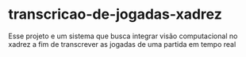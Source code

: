 # transcricao-de-jogadas-xadrez
Esse projeto e um sistema que busca integrar visão computacional no xadrez a fim de transcrever as jogadas de uma partida em tempo real
